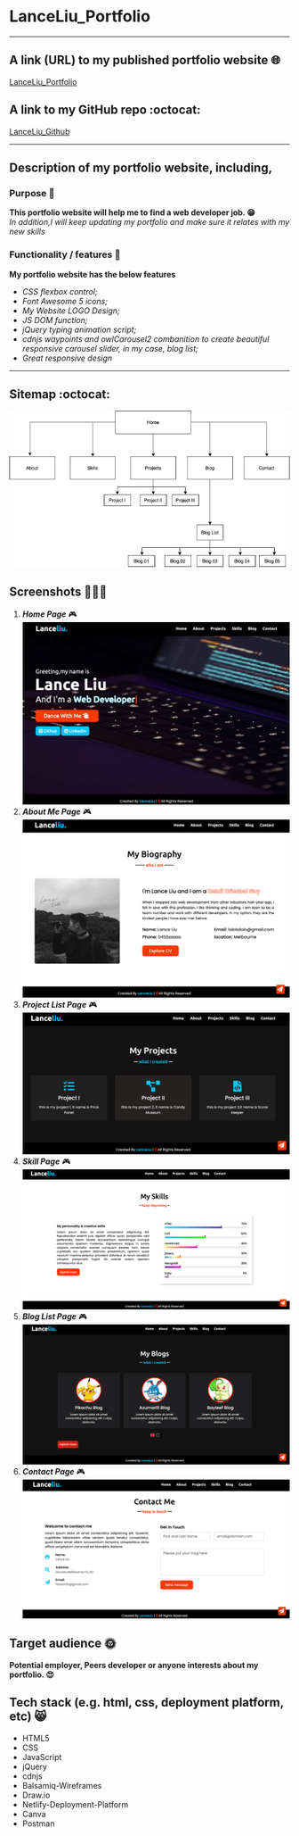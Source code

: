 # LanceLiu_Portfolio

***

## A link (URL) to my published portfolio website :globe_with_meridians:
[LanceLiu_Portfolio](https://lanceliu.netlify.app/)

## A link to my GitHub repo :octocat:
[LanceLiu_Github](https://github.com/lanceliumeng/LanceLiu_Portfolio)
***

## Description of my portfolio website, including,

### Purpose :wave:
**This portfolio website will help me to find a web developer job. :grin:**  
*In addition,I will keep updating my portfolio and make sure it relates with my new skills*

### Functionality / features :clap:
**My portfolio website has the below features**
* *CSS flexbox control;*
* *Font Awesome 5 icons;*
* *My Website LOGO Design;*
* *JS DOM function;*
* *jQuery typing animation script;*
* *cdnjs waypoints and owlCarousel2 combanition to create beautiful responsive carousel slider, in my case, blog list;*
* *Great responsive design*
***

## Sitemap :octocat:
![alt text](./docs/sitemap.png "my portfolio website sitemap")

## Screenshots :tada::tada::tada:
1. ***Home Page*** :video_game:
![alt text](./docs/Portfolio-Screenshots/homePage.jpeg "home-page")
2. ***About Me Page*** :video_game:
![alt text](./docs/Portfolio-Screenshots/aboutMePage.png "aboutMe-page")
3. ***Project List Page*** :video_game:
![alt text](./docs/Portfolio-Screenshots/projectListPage.png "project-page")
4. ***Skill Page*** :video_game:
![alt text](./docs/Portfolio-Screenshots/skillsPage.png "skills-page")
5. ***Blog List Page*** :video_game:
![alt text](./docs/Portfolio-Screenshots/blogListPage.png "blogList-page")
6. ***Contact Page*** :video_game:
![alt text](./docs/Portfolio-Screenshots/contactPage.png "contact-page")

## Target audience :sun_with_face:
**Potential employer, Peers developer or anyone interests about my portfolio. :heart_eyes:**

## Tech stack (e.g. html, css, deployment platform, etc) :smile_cat:
* HTML5 
* CSS 
* JavaScript 
* jQuery 
* cdnjs 
* Balsamiq-Wireframes 
* Draw.io 
* Netlify-Deployment-Platform 
* Canva 
* Postman 


